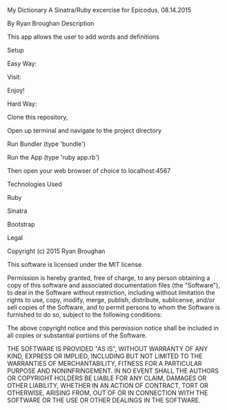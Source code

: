 My Dictionary
A Sinatra/Ruby excercise for Epicodus, 08.14.2015

By Ryan Broughan
Description

This app allows the user to add words and definitions

Setup

Easy Way:

Visit:

Enjoy!

Hard Way:

Clone this repository,

Open up terminal and navigate to the project directory

Run Bundler (type 'bundle')

Run the App (type 'ruby app.rb')

Then open your web browser of choice to localhost:4567

Technologies Used

Ruby

Sinatra

Bootstrap

Legal

Copyright (c) 2015 Ryan Broughan

This software is licensed under the MIT license.

Permission is hereby granted, free of charge, to any person obtaining a copy of this software and associated documentation files (the "Software"), to deal in the Software without restriction, including without limitation the rights to use, copy, modify, merge, publish, distribute, sublicense, and/or sell copies of the Software, and to permit persons to whom the Software is furnished to do so, subject to the following conditions:

The above copyright notice and this permission notice shall be included in all copies or substantial portions of the Software.

THE SOFTWARE IS PROVIDED "AS IS", WITHOUT WARRANTY OF ANY KIND, EXPRESS OR IMPLIED, INCLUDING BUT NOT LIMITED TO THE WARRANTIES OF MERCHANTABILITY, FITNESS FOR A PARTICULAR PURPOSE AND NONINFRINGEMENT. IN NO EVENT SHALL THE AUTHORS OR COPYRIGHT HOLDERS BE LIABLE FOR ANY CLAIM, DAMAGES OR OTHER LIABILITY, WHETHER IN AN ACTION OF CONTRACT, TORT OR OTHERWISE, ARISING FROM, OUT OF OR IN CONNECTION WITH THE SOFTWARE OR THE USE OR OTHER DEALINGS IN THE SOFTWARE.
